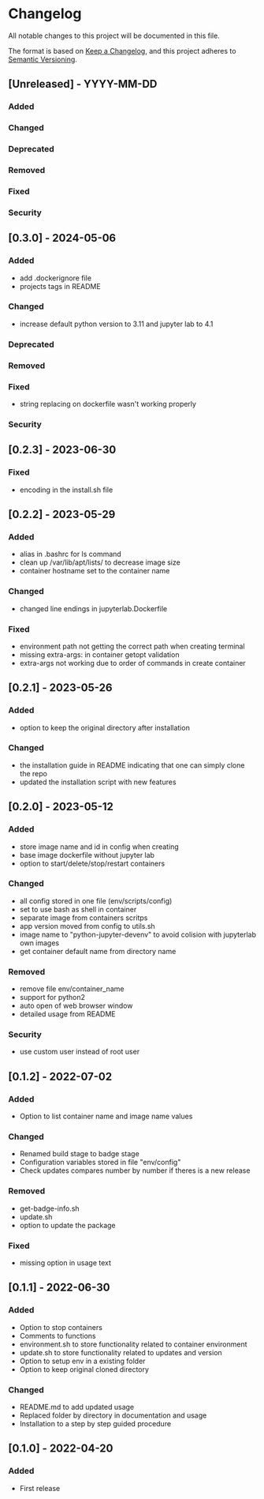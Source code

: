 # Changelog
All notable changes to this project will be documented in this file.

The format is based on [Keep a Changelog](https://keepachangelog.com/en/1.0.0/),
and this project adheres to [Semantic Versioning](https://semver.org/spec/v2.0.0.html).


## [Unreleased] - YYYY-MM-DD

### Added

### Changed

### Deprecated

### Removed

### Fixed

### Security


## [0.3.0] - 2024-05-06

### Added
- add .dockerignore file
- projects tags in README

### Changed
- increase default python version to 3.11 and jupyter lab to 4.1

### Deprecated

### Removed

### Fixed
- string replacing on dockerfile wasn't working properly

### Security



## [0.2.3] - 2023-06-30

### Fixed
- encoding in the install.sh file


## [0.2.2] - 2023-05-29

### Added
- alias in .bashrc for ls command
- clean up /var/lib/apt/lists/ to decrease image size
- container hostname set to the container name

### Changed
- changed line endings in jupyterlab.Dockerfile

### Fixed
- environment path not getting the correct path when creating terminal
- missing extra-args: in container getopt validation
- extra-args not working due to order of commands in create container


## [0.2.1] - 2023-05-26

### Added
- option to keep the original directory after installation

### Changed
- the installation guide in README indicating that one can simply clone the repo
- updated the installation script with new features


## [0.2.0] - 2023-05-12

### Added
- store image name and id in config when creating
- base image dockerfile without jupyter lab
- option to start/delete/stop/restart containers

### Changed
- all config stored in one file (env/scripts/config)
- set to use bash as shell in container
- separate image from containers scritps
- app version moved from config to utils.sh
- image name to "python-jupyter-devenv" to avoid colision with jupyterlab own images
- get container default name from directory name

### Removed
- remove file env/container_name
- support for python2
- auto open of web browser window
- detailed usage from README

### Security
- use custom user instead of root user


## [0.1.2] - 2022-07-02

### Added
- Option to list container name and image name values

### Changed
- Renamed build stage to badge stage
- Configuration variables stored in file "env/config"
- Check updates compares number by number if theres is a new release

### Removed
- get-badge-info.sh
- update.sh
- option to update the package

### Fixed
- missing option in usage text


## [0.1.1] - 2022-06-30

### Added
- Option to stop containers
- Comments to functions
- environment.sh to store functionality related to container environment
- update.sh to store functionality related to updates and version
- Option to setup env in a existing folder
- Option to keep original cloned directory

### Changed
- README.md to add updated usage
- Replaced folder by directory in documentation and usage
- Installation to a step by step guided procedure


## [0.1.0] - 2022-04-20

### Added
- First release
